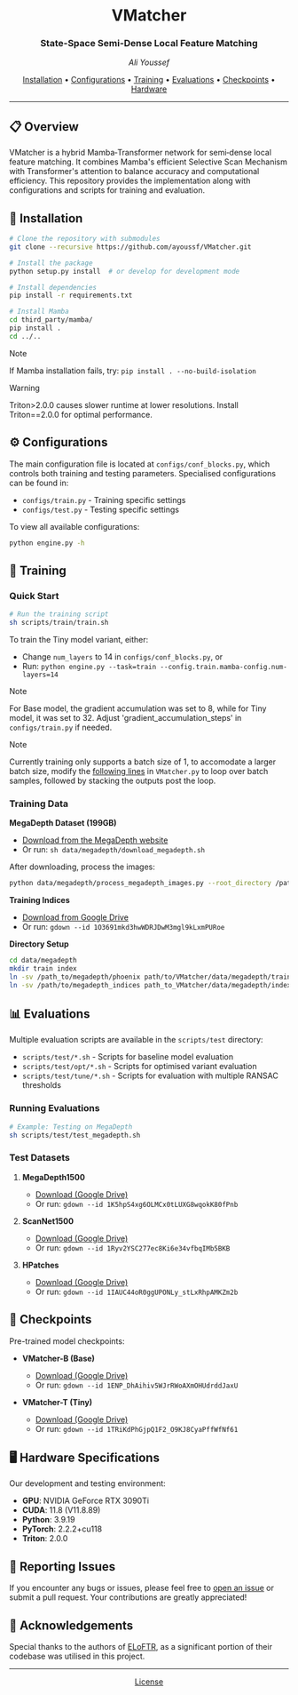 <h1 align="center">
  VMatcher
</h1>

<h3 align="center">State-Space Semi-Dense Local Feature Matching</h3>
<p align="center"><em>Ali Youssef</em></p>

<p align="center">
  <a href="#-installation">Installation</a> •
  <a href="#%EF%B8%8F-configurations">Configurations</a> •
  <a href="#-training">Training</a> •
  <a href="#-evaluations">Evaluations</a> •
  <a href="#-checkpoints">Checkpoints</a> •
  <a href="#%EF%B8%8F-hardware-specifications">Hardware</a>
</p>

---

## 📋 Overview

VMatcher is a hybrid Mamba‑Transformer network for semi‑dense local feature matching. It combines Mamba's efficient Selective Scan Mechanism with Transformer's attention to balance accuracy and computational efficiency. This repository provides the implementation along with configurations and scripts for training and evaluation.


## 🔨 Installation

```bash
# Clone the repository with submodules
git clone --recursive https://github.com/ayoussf/VMatcher.git

# Install the package
python setup.py install  # or develop for development mode

# Install dependencies
pip install -r requirements.txt

# Install Mamba
cd third_party/mamba/
pip install .
cd ../..
```

<!-- 📌 NOTE: If Mamba installation fails, try: pip install . --no-build-isolation

⚠️ IMPORTANT: Triton>2.0.0 causes slower runtime at lower resolutions. Install Triton==2.0.0 for optimal performance. -->

> [!NOTE]
> If Mamba installation fails, try: `pip install . --no-build-isolation`

> [!WARNING]
> Triton>2.0.0 causes slower runtime at lower resolutions. Install Triton==2.0.0 for optimal performance.


## ⚙️ Configurations

The main configuration file is located at `configs/conf_blocks.py`, which controls both training and testing parameters. Specialised configurations can be found in:
- `configs/train.py` - Training specific settings
- `configs/test.py` - Testing specific settings

To view all available configurations:
```bash
python engine.py -h
```

## 🚀 Training

### Quick Start
```bash
# Run the training script
sh scripts/train/train.sh
```

To train the Tiny model variant, either:
- Change `num_layers` to 14 in `configs/conf_blocks.py`, or
- Run: `python engine.py --task=train --config.train.mamba-config.num-layers=14`

> [!NOTE]
> For Base model, the gradient accumulation was set to 8, while for Tiny model, it was set to 32. Adjust 'gradient_accumulation_steps' in `configs/train.py` if needed.

> [!NOTE]
> Currently training only supports a batch size of 1, to accomodate a larger batch size, modify the [following lines](https://github.com/ayoussf/VMatcher/blob/67b5b2a5e9309316ae5e17eb94ac52d4a4ef6dfb/VMatch/src/VMatcher/VMatcher.py#L108) in `VMatcher.py` to loop over batch samples, followed by stacking the outputs post the loop.


### Training Data

**MegaDepth Dataset (199GB)**
- [Download from the MegaDepth website](https://www.cs.cornell.edu/projects/megadepth/)
- Or run: `sh data/megadepth/download_megadepth.sh`

After downloading, process the images:
```bash
python data/megadepth/process_megadepth_images.py --root_directory /path_to_megadepth/phoenix/S6/zl548/MegaDepth_v1
```

**Training Indices**
- [Download from Google Drive](https://drive.google.com/file/d/1_i6ipLVFQ8JGksSpXEbi710SS5lUzJrc/view?usp=drive_link)
- Or run: `gdown --id 1O3691mkd3hwWDRJDwM3mgl9kLxmPURoe`

**Directory Setup**
```bash
cd data/megadepth
mkdir train index
ln -sv /path_to/megadepth/phoenix path/to/VMatcher/data/megadepth/train
ln -sv /path/to/megadepth_indices path_to_VMatcher/data/megadepth/index
```

## 📊 Evaluations

Multiple evaluation scripts are available in the `scripts/test` directory:
- `scripts/test/*.sh` - Scripts for baseline model evaluation
- `scripts/test/opt/*.sh` - Scripts for optimised variant evaluation
- `scripts/test/tune/*.sh` - Scripts for evaluation with multiple RANSAC thresholds

### Running Evaluations
```bash
# Example: Testing on MegaDepth
sh scripts/test/test_megadepth.sh
```

### Test Datasets

1. **MegaDepth1500**
   - [Download (Google Drive)](https://drive.google.com/file/d/1K5hpS4xg6OLMCx0tLUXG8wqokK80fPnb/view?usp=sharing)
   - Or run: `gdown --id 1K5hpS4xg6OLMCx0tLUXG8wqokK80fPnb`

2. **ScanNet1500**
   - [Download (Google Drive)](https://drive.google.com/file/d/1Ryv2YSC277ec8Ki6e34vfbqIMb5BKB-r/view?usp=sharing)
   - Or run: `gdown --id 1Ryv2YSC277ec8Ki6e34vfbqIMb5BKB`

3. **HPatches**
   - [Download (Google Drive)](https://drive.google.com/file/d/1IAUC44oR0ggUPONLy_stLxRhpAMKZm2b/view?usp=sharing)
   - Or run: `gdown --id 1IAUC44oR0ggUPONLy_stLxRhpAMKZm2b`
   
## 🚩 Checkpoints

Pre-trained model checkpoints:

- **VMatcher-B (Base)**
  - [Download (Google Drive)](https://drive.google.com/file/d/1ENP_DhAihiv5WJrRWoAXmOHUdrddJaxU/view?usp=sharing)
  - Or run: `gdown --id 1ENP_DhAihiv5WJrRWoAXmOHUdrddJaxU`

- **VMatcher-T (Tiny)**
  - [Download (Google Drive)](https://drive.google.com/file/d/1TRiKdPhGjpQ1F2_O9KJ8CyaPffWfNf61/view?usp=sharing)
  - Or run: `gdown --id 1TRiKdPhGjpQ1F2_O9KJ8CyaPffWfNf61`

## 🖥️ Hardware Specifications

Our development and testing environment:
- **GPU**: NVIDIA GeForce RTX 3090Ti
- **CUDA**: 11.8 (V11.8.89)
- **Python**: 3.9.19
- **PyTorch**: 2.2.2+cu118
- **Triton**: 2.0.0

## 📢 Reporting Issues

If you encounter any bugs or issues, please feel free to [open an issue](https://github.com/AliYoussef97/VMatcher/issues) or submit a pull request. Your contributions are greatly appreciated!

## 👏 Acknowledgements

Special thanks to the authors of [ELoFTR](https://github.com/zju3dv/ELoFTR), as a significant portion of their codebase was utilised in this project.

---

<p align="center">
  <a href="LICENSE">License</a>
</p>